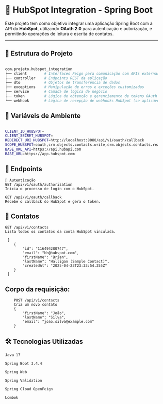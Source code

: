 # 🔗 HubSpot Integration - Spring Boot

Este projeto tem como objetivo integrar uma aplicação Spring Boot com a API do **HubSpot**, utilizando **OAuth 2.0** para autenticação e autorização, e permitindo operações de leitura e escrita de contatos.

---

## 📁 Estrutura do Projeto

```bash

com.projeto.hubspot_integration
├── client        # Interfaces Feign para comunicação com APIs externas
├── controller    # Endpoints REST da aplicação
├── dto           # Objetos de transferência de dados
├── exceptions    # Manipulação de erros e exceções customizadas
├── service       # Camada de lógica de negócio
├── token         # Lógica de obtenção e gerenciamento de tokens OAuth
└── webhook       # Lógica de recepção de webhooks HubSpot (se aplicável)
```
## 📁 Variáveis de Ambiente

```bash

CLIENT_ID_HUBSPOT=
CLIENT_SECRET_HUBSPOT=
REDIRECT_URI_HUBSPOT=http://localhost:8080/api/v1/oauth/callback
SCOPE_HUBSPOT=oauth,crm.objects.contacts.write,crm.objects.contacts.read
BASE_URL_API=https://api.hubapi.com
BASE_URL=https://app.hubspot.com
```

## 📡 Endpoints
````
🔐 Autenticação
GET /api/v1/oauth/authorization
Inicia o processo de login com o HubSpot.

GET /api/v1/oauth/callback
Recebe o callback do HubSpot e gera o token.
````

## 👥 Contatos

````
GET /api/v1/contacts
Lista todos os contatos da conta HubSpot vinculada.

 [
    {
        "id": "116494280747",
        "email": "bh@hubspot.com",
        "firstName": "Brian",
        "lastName": "Halligan (Sample Contact)",
        "createdAt": "2025-04-23T23:33:54.255Z"
    }
 ]
````


## Corpo da requisição:
````
    POST /api/v1/contacts
    Cria um novo contato
    {
        "firstName": "João",
        "lastName": "Silva",
        "email": "joao.silva@example.com"
    }
````



## 🛠️ Tecnologias Utilizadas
````
Java 17

Spring Boot 3.4.4

Spring Web

Spring Validation

Spring Cloud OpenFeign

Lombok
````



